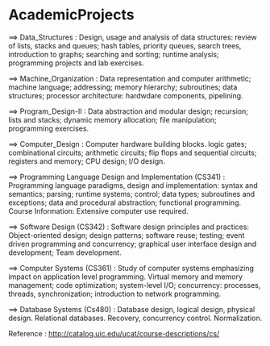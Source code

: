 # AcademicProjects

==> Data_Structures : Design, usage and analysis of data structures: review of lists, stacks and queues; hash tables, priority queues, search trees, introduction to graphs; searching and sorting; runtime analysis; programming projects and lab exercises.

==> Machine_Organization : Data representation and computer arithmetic; machine language; addressing; memory hierarchy; subroutines; data structures; processor architecture: hardwdare components, pipelining.

==> Program_Design-II : Data abstraction and modular design; recursion; lists and stacks; dynamic memory allocation; file manipulation; programming exercises.

==> Computer_Design : Computer hardware building blocks. logic gates; combinational circuits; arithmetic circuits; flip flops and sequential circuits; registers and memory; CPU design; I/O design.

==> Programming Language Design and Implementation (CS341) : Programming language paradigms, design and implementation: syntax and semantics; parsing; runtime systems; control; data types; subroutines and exceptions; data and procedural abstraction; functional programming. Course Information: Extensive computer use required.

==> Software Design (CS342) : Software design principles and practices: Object-oriented design; design patterns; software reuse; testing; event driven programming and concurrency; graphical user interface design and development; Team development.

==> Computer Systems (CS361) : Study of computer systems emphasizing impact on application level programming. Virtual memory and memory management; code optimization; system-level I/O; concurrency: processes, threads, synchronization; introduction to network programming.

==> Database Systems (Cs480) : Database design, logical design, physical design. Relational databases. Recovery, concurrency control. Normalization.


Reference : http://catalog.uic.edu/ucat/course-descriptions/cs/
